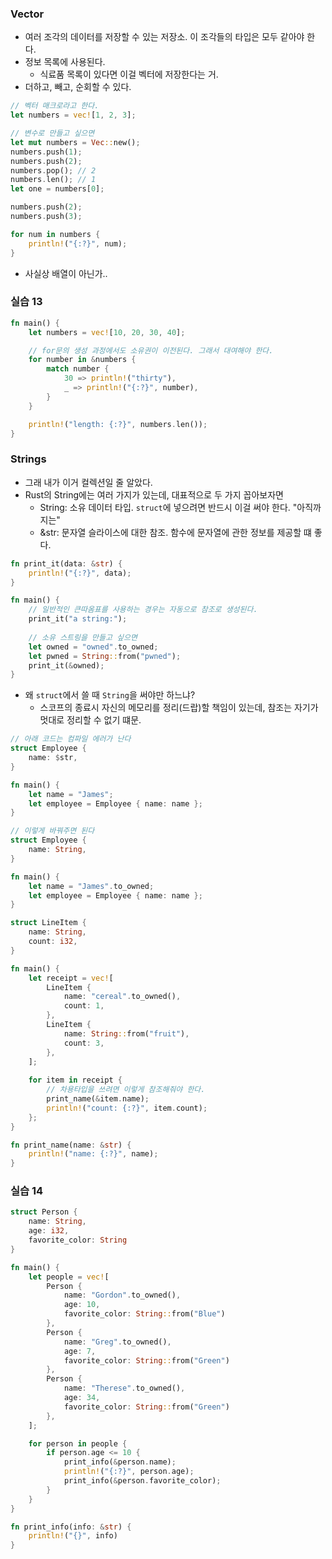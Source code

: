 ### Vector
- 여러 조각의 데이터를 저장할 수 있는 저장소. 이 조각들의 타입은 모두 같아야 한다.
- 정보 목록에 사용된다.
  - 식료품 목록이 있다면 이걸 벡터에 저장한다는 거.
- 더하고, 빼고, 순회할 수 있다.
```Rust
// 벡터 매크로라고 한다.
let numbers = vec![1, 2, 3];

// 변수로 만들고 싶으면
let mut numbers = Vec::new();
numbers.push(1);
numbers.push(2);
numbers.pop(); // 2
numbers.len(); // 1
let one = numbers[0];

numbers.push(2);
numbers.push(3);

for num in numbers {
    println!("{:?}", num);
}
```
- 사실상 배열이 아닌가..

### 실습 13
```Rust
fn main() {
    let numbers = vec![10, 20, 30, 40];

    // for문의 생성 과정에서도 소유권이 이전된다. 그래서 대여해야 한다.
    for number in &numbers {
        match number {
            30 => println!("thirty"),
            _ => println!("{:?}", number),
        }
    }

    println!("length: {:?}", numbers.len());
}
```

### Strings
- 그래 내가 이거 컬렉션일 줄 알았다.
- Rust의 String에는 여러 가지가 있는데, 대표적으로 두 가지 꼽아보자면
  - String: 소유 데이터 타입. `struct`에 넣으려면 반드시 이걸 써야 한다. "아직까지는"
  - &str: 문자열 슬라이스에 대한 참조. 함수에 문자열에 관한 정보를 제공할 떄 좋다.
```Rust
fn print_it(data: &str) {
    println!("{:?}", data);
}

fn main() {
    // 일반적인 큰따옴표를 사용하는 경우는 자동으로 참조로 생성된다.
    print_it("a string:");
    
    // 소유 스트링을 만들고 싶으면
    let owned = "owned".to_owned;
    let pwned = String::from("pwned");
    print_it(&owned);
}
```
- 왜 `struct`에서 쓸 때 `String`을 써야만 하느냐?
  - 스코프의 종료시 자신의 메모리를 정리(드랍)할 책임이 있는데, 참조는 자기가 멋대로 정리할 수 없기 떄문.
```Rust
// 아래 코드는 컴파일 에러가 난다
struct Employee {
    name: $str,
}

fn main() {
    let name = "James";
    let employee = Employee { name: name };
}

// 이렇게 바꿔주면 된다
struct Employee {
    name: String,
}

fn main() {
    let name = "James".to_owned;
    let employee = Employee { name: name };
}
```

```Rust
struct LineItem {
    name: String,
    count: i32,
}

fn main() {
    let receipt = vec![
        LineItem {
            name: "cereal".to_owned(),
            count: 1,
        },
        LineItem {
            name: String::from("fruit"),
            count: 3,
        },
    ];
    
    for item in receipt {
        // 차용타입을 쓰려면 이렇게 참조해줘야 한다.
        print_name(&item.name);
        println!("count: {:?}", item.count);
    };
}

fn print_name(name: &str) {
    println!("name: {:?}", name);
}
```

### 실습 14
```Rust
struct Person {
    name: String,
    age: i32,
    favorite_color: String
}

fn main() {
    let people = vec![
        Person {
            name: "Gordon".to_owned(),
            age: 10,
            favorite_color: String::from("Blue")
        },
        Person {
            name: "Greg".to_owned(),
            age: 7,
            favorite_color: String::from("Green")
        },
        Person {
            name: "Therese".to_owned(),
            age: 34,
            favorite_color: String::from("Green")
        },
    ];

    for person in people {
        if person.age <= 10 {
            print_info(&person.name);
            println!("{:?}", person.age);
            print_info(&person.favorite_color);
        }
    }
}

fn print_info(info: &str) {
    println!("{}", info)
}
```